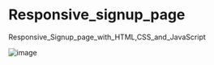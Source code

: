# Responsive_signup_page
Responsive_Signup_page_with_HTML,CSS_and_JavaScript

![image](https://github.com/RenuckaM/Responsive_signup_page/assets/147283564/1b9c4c48-82ea-42db-8454-d8902fcfe302)

